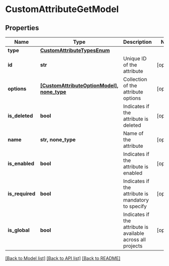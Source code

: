 # CustomAttributeGetModel


## Properties
Name | Type | Description | Notes
------------ | ------------- | ------------- | -------------
**type** | [**CustomAttributeTypesEnum**](CustomAttributeTypesEnum.md) |  | 
**id** | **str** | Unique ID of the attribute | [optional] 
**options** | [**[CustomAttributeOptionModel], none_type**](CustomAttributeOptionModel.md) | Collection of the attribute options | [optional] 
**is_deleted** | **bool** | Indicates if the attribute is deleted | [optional] 
**name** | **str, none_type** | Name of the attribute | [optional] 
**is_enabled** | **bool** | Indicates if the attribute is enabled | [optional] 
**is_required** | **bool** | Indicates if the attribute is mandatory to specify | [optional] 
**is_global** | **bool** | Indicates if the attribute is available across all projects | [optional] 

[[Back to Model list]](../README.md#documentation-for-models) [[Back to API list]](../README.md#documentation-for-api-endpoints) [[Back to README]](../README.md)


